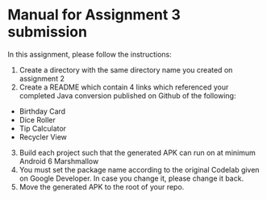 # Manual for Assignment 3 submission

In this assignment, please follow the instructions:
1. Create a directory with the same directory name you created on assignment 2
2. Create a README which contain 4 links which referenced your completed Java conversion published on Github of the following:
- Birthday Card
- Dice Roller
- Tip Calculator
- Recycler View
3. Build each project such that the generated APK can run on at minimum Android 6 Marshmallow 
4. You must set the package name according to the original Codelab given on Google Developer. In case you change it, please change it back. 
5. Move the generated APK to the root of your repo. 
